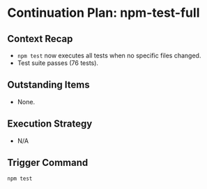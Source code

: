 # Continuation Plan: npm-test-full

## Context Recap
- `npm test` now executes all tests when no specific files changed.
- Test suite passes (76 tests).

## Outstanding Items
- None.

## Execution Strategy
- N/A

## Trigger Command
`npm test`
